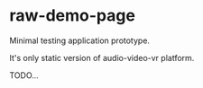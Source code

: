 # raw-demo-page

Minimal testing application prototype.

It's only static version of audio-video-vr platform.

TODO...
